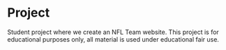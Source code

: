 # Project
Student project where we create an NFL Team website. This project is for educational purposes only, all material is used under educational fair use.
